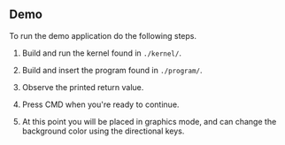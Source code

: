 
## Demo

To run the demo application do the following steps.

1. Build and run the kernel found in `./kernel/`.

2. Build and insert the program found in `./program/`.

3. Observe the printed return value.

4. Press CMD when you're ready to continue.

5. At this point you will be placed in graphics mode, and can change
   the background color using the directional keys.
